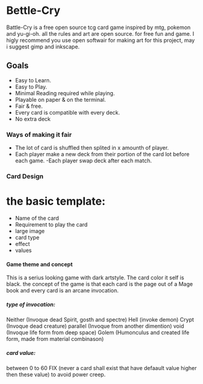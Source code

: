 # Bettle-Cry

Battle-Cry is a free open source tcg card game inspired by mtg, pokemon and yu-gi-oh. all the rules and art are open source. for free fun and game.
I higly recommend you use open softwair for making art for this project, may i suggest gimp and inkscape.

## Goals
- Easy to Learn.
- Easy to Play.
- Minimal Reading required while playing.
- Playable on paper & on the terminal.
- Fair & free.
- Every card is compatible with every deck.
- No extra deck

### Ways of making it fair
- The lot of card is shuffled then splited in x amounth of player.
- Each player make a new deck from their portion of the card lot before each game.
 -Each player swap deck after each match.

### Card Design
# the basic template:
- Name of the card
- Requirement to play the card
- large image
- card type
- effect
- values

#### Game theme and concept
This is a serius looking game with dark artstyle. 
The card color it self is black.
the concept of the game is that each card is the page out of a Mage book
and every card is an arcane invocation.

##### type of invocation:

Neither (Invoque dead Spirit, gosth and spectre)
Hell (invoke demon)
Crypt (Invoque dead creature)
parallel (Invoque from another dimention)
void (Invoque life form from deep space) 
Golem (Humonculus and created life form, made from material combinason)


##### card value:
between 0 to 60 FIX (never a card shall exist that have defaault value higher then these value) to avoid power creep.

